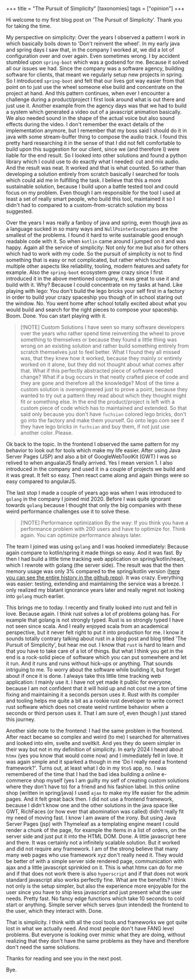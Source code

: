 +++
title = "The Pursuit of Simplicity"
[taxonomies]
    tags = ["opinion"]
+++

Hi welcome to my first blog post on 'The Pursuit of Simplicity'. Thank you for taking the time.

My perspective on simplicity: Over the years I observed a pattern I work in which basically boils down to 'Don't reinvent the wheel'. In my early java and spring days I saw that, in the company I worked at, we did a lot of configuration over and over again. Even sometimes wrong. I by accident stumbled upon `spring-boot` which was a godsend for me. Because it solved all our issues we had. Since the company was a software agency, building software for clients, that meant we regularly setup new projects in spring. So I introduced `spring-boot` and felt that our lives got way easier from that point on to just use the wheel someone else build and concentrate on the project at hand. And this pattern continues, when ever I encounter a challenge during a product/project I first look around what is out there and just use it. Another example from the agency days was that we had to build a system which generated a video out of a javascript animation basically. We also needed sound in the shape of the actual voice but also sound effects during the video. I don't remember the exact details of the implementation anymore, but I remember that my boss said I should do it in java with some stream-buffer thing to compose the audio track. I found this pretty hard researching it in the sense of that I did not felt comfortable to build upon this suggestion for our client, since we (and therefore I) were liable for the end result. So I looked into other solutions and found a python library which I could use to do exactly what I needed: cut and mix audio. And the result was neat. It worked and that is what counted. So rather than developing a solution entirely from scratch basically I searched for tools which could aid me in fulfilling the task. I believe that this a more sustainable solution, because I build upon a battle tested tool and could focus on my problem. Even though I am responsible for the tool I used at least a set of really smart people, who build this tool, maintained it so I didn't had to compared to a custom-from-scratch solution my boss suggested.

Over the years I was really a fanboy of java and spring, even though java as a language sucked in so many ways and `NullPointerExceptions` are the smallest of the problems. I found it hard to write sustainable good enough readable code with it. So when `kotlin` came around I jumped on it and was happy. Again all the service of simplicity: Not only for me but also for others which had to work with my code. So the pursuit of simplicity is not to find something that is easy or not complicated, but rather which touches multiple other aspects like reliability, tooling, modern features and safety for example. Also the `spring-boot` ecosystem grew crazy since I first introduced it in the above mentioned company, it was great to use it and build with it. Why? Because I could concentrate on my tasks at hand. Like playing with lego: You don't build the lego bricks your self first in a factory in order to build your crazy spaceship you though of in school staring out the window. No. You went home after school totally excited about what you would build and search for the right pieces to compose your spaceship. Boom. Done. You can start playing with it.

> [!NOTE] Custom Solutions
> I have seen so many software developers over the years who rather spend time reinventing the wheel to prove something to themselves or because they found a little thing was wrong on an existing solution and rather build something entirely from scratch themselves just to feel better. What I found they all missed was, that they knew how it worked, because they mainly or entirely worked on it alone, but they did not thought about what comes after that. What  if this perfectly abstracted piece of software needed change? What if a bug occurs in that neatly crafted piece of code and they are gone and therefore all the knowledge? Most of the time a custom solution is overengineered just to prove a point, because they wanted to try out a pattern they read about which they thought might fit or something else. In the end the product/project is left with a custom piece of code which has to maintained and extended. So that said only because you don't have `fuchsian` colored lego bricks, don't go into the factory and make them yourself. Go onto lego.com see if they have lego bricks in `fuchsian` and buy them, if not just use another color. Please.

Ok back to the topic. In the frontend I observed the same pattern for my behavior to look out for tools which make my life easier. After using Java Server Pages (JSP) and also a bit of GoogleWebToolKit (GWT) I was so relived to when angualarJS finally arrived. Yes I mean version 1. I also introduced in the company and used it in a couple of projects we build and it was great. It felt so easy. Then react came along and again things were so easy compared to angularJS.

The last stop I made a couple of years ago was when I was introduced to `golang` in the company I joined mid 2020. Before I was quite ignorant towards `golang` because I thought that only the big companies with these weird performance challenges use it to solve these.

> [!NOTE] Performance optimization
> By the way: If you think you have a performance problem with 200 users and have to optimize for. Think again. You can optimize performance always later.

The team I joined was using `golang` and I was hooked immediately: Because again compare to kotlin/spring it made things so easy. And it was fast. By then I had build a little time tracking web application on spring/kotlin/react, which I rewrote with golang (the server side). The result was that the then memory usage was only 3% compared to the spring/kotlin version ([here you can see the entire history in the github repo](https://github.com/c0nscience/nine-to-five)). It was crazy. Everything was easier: testing, extending and maintaining the service was a breeze. I only realized my blatant ignorance years later and really regret not looking into `golang` much earlier.

This brings me to today. I recently and finally looked into rust and fell in love. Because again. I think rust solves a lot of problems golang has. For example that golang is not strongly typed. Rust is so strongly typed I have not seen since scala. And I really enjoyed scala from an academical perspective, but it never felt right to put it into production for me.
I know it sounds totally contrary talking about rust in a blog post and blog titled 'The Pursuit of Simplicity', but hear me out. I know that `rust` is hard to learn and that you have to take care of a lot of things. But what I think you get in the end is a rock-solid piece of software which you can put somewhere and let it run. And it runs and runs without hick-ups or anything. That sounds intriguing to me. To worry about the software while building it, but forget about if once it is done. I always take this little time tracking web application: I mainly use it. I have not yet made it public for everyone, because I am not confident that it will hold up and not cost me a ton of time fixing and maintaining it a seconds person uses it. Rust with its compiler and tooling helps me quite a bit as a rookie rust developer to write correct rust software which does not create weird runtime behavior when a seconds or third person uses it. That I am sure of, even though I just stared this journey.

Another side note to the frontend: I had the same problem in the frontend. After react became so complex and weird (to me) I searched for alternatives and looked into elm, svelte and sveltkit. And yes they do seem simpler in their way but not in my definition of simplicity. In early 2024 I heard about `htmx` (yes you know that would come now) and I immediately fell in love. It was again simple and it sparked a though in me 'Do I really need a frontend framework?'. Turns out, at least what I do in my `9to5` app, no. I was remembered of the time that I had the bad idea building a online e-commerce shop myself (yes I am guilty my self of creating custom solutions where they don't have to) for a friend and his fashion label. In this online shop (written in spring/java) I used `ajax` to make my life easier for the admin pages. And it felt great back then. I did not use a frontend framework, because I didn't know one and the other solutions in the java space like GWT, RichFaces (or how ever that abomination was called) didn't really fit my need of moving fast. I know I am aware of the irony. But using Java Server Pages (jsp) with Thymeleaf as a templating engine meant I could render a chunk of the page, for example the items in a list of orders, on the server side and just put it into the HTML DOM. Done. A little javascript here and there. It was certainly not a infinitely scalable solution. But it worked and did not require any framework. I am of the strong believe that many many web pages who use framework xyz don't really need it. They would be better of with a simple server side rendered page, communication with ajax and a little javascript sprinkled on it. This is what htmx can do for me and if that does not work there is also `hyperscript` and if that does not work standard javascript also works perfectly fine. What are the benefits? I think not only is the setup simpler, but also the experience more enjoyable for the user since you have to ship less javascript and just present what the user needs. Pretty fast. No fancy edge functions which take 10 seconds to cold start or anything. Simple server which serves (pun intended) the frontend to the user, which they interact with. Done.

That is simplicity. I think with all the cool tools and frameworks we got quite lost in what we actually need. And most people don't have FANG level problems. But everyone is looking over mimic what they are doing, without realizing that they don't have the same problems as they have and therefore don't need the same solutions.

Thanks for reading and see you in the next post.

Bye.
